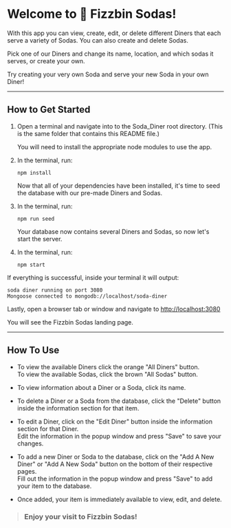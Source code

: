 # Welcome to 🥤 Fizzbin Sodas!

 With this app you can view, create, edit, or delete different Diners that each serve a variety of Sodas. You can also create and delete Sodas. 

 Pick one of our Diners and change its name, location, and which sodas it serves, or create your own. 
 
 Try creating your very own Soda and serve your new Soda in your own Diner!

***

## How to Get Started

1. Open a terminal and navigate into to the Soda_Diner root directory. (This is the same folder that contains this README file.)

    You will need to install the appropriate node modules to use the app.

2. In the terminal, run:

    `npm install`

    Now that all of your dependencies have been installed, it's time to seed the database with our pre-made Diners and Sodas.

3. In the terminal, run:

    `npm run seed`

    Your database now contains several Diners and Sodas, so now let's start the server.

4. In the terminal, run:

    `npm start`

If everything is successful, inside your terminal it will output:

    soda diner running on port 3080
    Mongoose connected to mongodb://localhost/soda-diner

Lastly, open a browser tab or window and navigate to <http://localhost:3080>

You will see the Fizzbin Sodas landing page.  

*** 

## How To Use

- To view the available Diners click the orange "All Diners" button.  
To view the available Sodas, click the brown "All Sodas" button.

- To view information about a Diner or a Soda, click its name. 

- To delete a Diner or a Soda from the database, click the "Delete" button inside the information section for that item.

- To edit a Diner, click on the "Edit Diner" button inside the information section for that Diner.  
Edit the information in the popup window and press "Save" to save your changes.

- To add a new Diner or Soda to the database, click on the "Add A New Diner" or "Add A New Soda" button on the bottom of their respective pages.  
Fill out the information in the popup window and press "Save" to add your item to the database. 

- Once added, your item is immediately available to view, edit, and delete.

> ### Enjoy your visit to Fizzbin Sodas!